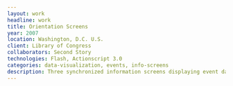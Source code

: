 ```yaml
---
layout: work
headline: work
title: Orientation Screens
year: 2007
location: Washington, D.C. U.S.
client: Library of Congress
collaborators: Second Story
technologies: Flash, Actionscript 3.0
categories: data-visualization, events, info-screens
description: Three synchronized information screens displaying event data, motion graphics and image slideshows
---
```

